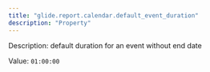 ```yaml
---
title: "glide.report.calendar.default_event_duration"
description: "Property"
---
```


Description: default duration for an event without end date

Value: `01:00:00`